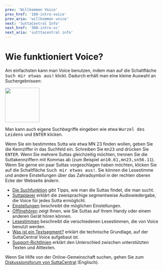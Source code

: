 ```yaml
---
prev: 'Willkommen Voice'
prev_href: '100-intro-voice'
prev_aria: 'willkommen voice'
next: 'SuttaCentral Info'
next_href: '300-intro-sc'
next_aria: 'sutttacentral info'
---
```

# Wie funktioniert Voice?
Am einfachsten kann man Voice benutzen, indem man auf die Schaltfläche <kbd><span class="kbd" aria-label="schaltfläche such-mir-etwas-aus">Such mir etwas aus!</span></kbd> klickt. Dadurch erhält man eine kleine Auswahl an Suchergebnissen:

<img aria-label="bild schaltfläche such-mir-etwas-aus"
  src="/sc-voice/assets/img/such-mir-etwas-aus.png?raw=true" style="height:8em"/>

Man kann auch eigene Suchbegriffe eingeben wie etwa <kbd>Wurzel des Leidens</kbd> und <kbd>ENTER</kbd> klicken.

Wenn Sie ein bestimmtes <span aria-label="sutta">Sutta</span> wie etwa MN 23 finden wollen, geben Sie die Kennziffer in das Suchfeld ein. Schreiben Sie <kbd>mn23</kbd> und drücken Sie <kbd>ENTER</kbd>. Wenn Sie mehrere Suttas gleichzeitig möchten, trennen Sie die Suttakennziffern mit Kommas ab (zum Beispiel <kbd>an10.61<span aria-label="komma"></span><span aria-hidden="true">,</span>mn23<span aria-label="komma"></span><span aria-hidden="true">,</span>sn56.11</kbd>). Wenn Sie gerne ein paar Suttas vorgeschlagen haben möchten, klicken Sie auf die Schaltfläche <kbd>Such mir etwas aus!</kbd>. Sie können die Lesestimme und andere Einstellungen über das Zahradsymbol in der rechten oberen Ecke der Webseite ändern.

* [Die Suchfunktion](/dhammaregen/de/201-suche) gibt Tipps, wie man die Suttas findet, die man sucht.
* [Suttaplayer](/dhammaregen/de/201-suttaplayer) erklärt die zweisprachige segmentweise Audiowiedergabe, die Voice für jedes Sutta ermöglicht.
* [Einstellungen](/dhammaregen/de/201-einstellungen) beschreibt die möglichen Einstellungen.
* [Offlinehören](/dhammaregen/de/201-offlinehoren) zeigt Ihnen, wie Sie Suttas auf Ihrem Handy oder einem anderen Gerät hören können.
* [Lesestimmen](/dhammaregen/de/201-lesestimmen) beschreibt die verschiedenen Lesestimmen, die von Voice benutzt werden.
* [Was ist ein Textsegment?](/dhammaregen/de/201-segmentierung) erklärt die technische Grundlage, auf der SuttaCentral Voice aufgebaut ist.
* [Support-Richtlinien](/dhammaregen/de/201-support) erklärt den Unterschied zwischen unterstützten Texten und Alttexten.

Wenn Sie Hilfe von der Online-Gemeinschaft suchen, gehen Sie zum <a href="https://discourse.suttacentral.net/t/how-do-you-use-suttacentral-voice/12384" target="_blank">Diskussionsforum von SuttaCentral</a> (Englisch).
